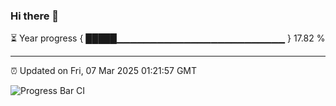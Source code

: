 ### Hi there 👋

⏳ Year progress { █████▁▁▁▁▁▁▁▁▁▁▁▁▁▁▁▁▁▁▁▁▁▁▁▁▁ } 17.82 %

---

⏰ Updated on Fri, 07 Mar 2025 01:21:57 GMT

![Progress Bar CI](https://github.com/liununu/liununu/workflows/Progress%20Bar%20CI/badge.svg)
